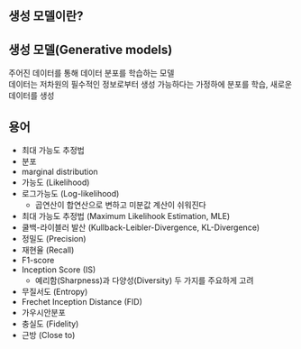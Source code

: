 ## 생성 모델이란?

## 생성 모델(Generative models)

주어진 데이터를 통해 데이터 분포를 학습하는 모델  
데이터는 저차원의 필수적인 정보로부터 생성 가능하다는 가정하에 분포를 학습, 새로운 데이터를 생성

## 용어
- 최대 가능도 추정법
- 분포
- marginal distribution
- 가능도 (Likelihood)
- 로그가능도 (Log-likelihood)
  - 곱연산이 합연산으로 변하고 미분값 계산이 쉬워진다
- 최대 가능도 추정법 (Maximum Likelihook Estimation, MLE)
- 쿨백-라이블러 발산 (Kullback-Leibler-Divergence, KL-Divergence)
- 정밀도 (Precision)
- 재현율 (Recall)
- F1-score
- Inception Score (IS)
  - 예리함(Sharpness)과 다양성(Diversity) 두 가지를 주요하게 고려
- 무질서도 (Entropy)
- Frechet Inception Distance (FID)
- 가우시안분포
- 충실도 (Fidelity)
- 근방 (Close to)

